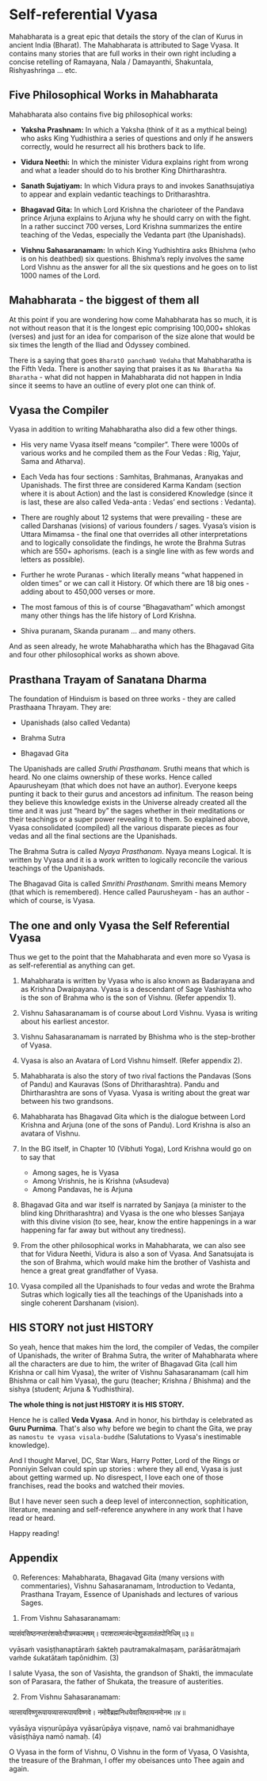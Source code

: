 # Self-referential Vyasa

<!-- Om Sri Gurubhyo Namaha! (Salutations to my Gurus).
Since they taught me all that I know and what I share here. -->

Mahabharata is a great epic that details the story of the clan of Kurus in ancient India (Bharat). The Mahabharata is attributed to Sage Vyasa. It contains many stories that are full works in their own right including a concise retelling of Ramayana, Nala / Damayanthi, Shakuntala, Rishyashringa ... etc. 

## Five Philosophical Works in Mahabharata

Mahabharata also contains five big philosophical works:

- **Yaksha Prashnam:** In which a Yaksha (think of it as a mythical being) who asks King Yudhisthira a series of questions and only if he answers correctly, would he resurrect all his brothers back to life.

- **Vidura Neethi:** In which the minister Vidura explains right from wrong and what a leader should do to his brother King Dhirtharashtra.

- **Sanath Sujatiyam:** In which Vidura prays to and invokes Sanathsujatiya to appear and explain vedantic teachings to Dritharashtra.

- **Bhagavad Gita:** In which Lord Krishna the charioteer of the Pandava prince Arjuna explains to Arjuna why he should carry on with the fight. In a rather succinct 700 verses, Lord Krishna summarizes the entire teaching of the Vedas, especially the Vedanta part (the Upanishads).

- **Vishnu Sahasaranamam:** In which King Yudhishtira asks Bhishma (who is on his deathbed) six questions. Bhishma’s reply involves the same Lord Vishnu as the answer for all the six questions and he goes on to list 1000 names of the Lord.


## Mahabharata - the biggest of them all

At this point if you are wondering how come Mahabharata has so much, it is not without reason that it is the longest epic comprising 100,000+ shlokas (verses) and just for an idea for comparison of the size alone that would be six times the length of the Iliad and Odyssey combined. 

There is a saying that goes `BharatO panchamO Vedaha` that Mahabharatha is the Fifth Veda. There is another saying that praises it as `Na Bharatha Na Bharatha` - what did not happen in Mahabharata did not happen in India since it seems to have an outline of every plot one can think of.

## Vyasa the Compiler

Vyasa in addition to writing Mahabharatha also did a few other things.

- His very name Vyasa itself means “compiler”. There were 1000s of various works and he compiled them as the Four Vedas : Rig, Yajur, Sama and Atharva).

- Each Veda has four sections : Samhitas, Brahmanas, Aranyakas and Upanishads. The first three are considered Karma Kandam (section where it is about Action) and the last is considered Knowledge (since it is last, these are also called Veda-anta : Vedas’ end sections : Vedanta).

- There are roughly about 12 systems that were prevailing - these are called Darshanas (visions) of various founders / sages. Vyasa’s vision is Uttara Mimamsa - the final one that overrides all other interpretations and to logically consolidate the findings, he wrote the Brahma Sutras which are 550+ aphorisms. (each is a single line with as few words and letters as possible).

- Further he wrote Puranas - which literally means “what happened in olden times” or we can call it History. Of which there are 18 big ones - adding about to 450,000 verses or more.

- The most famous of this is of course “Bhagavatham” which amongst many other things has the life history of Lord Krishna.

- Shiva puranam, Skanda puranam … and many others.

And as seen already, he wrote Mahabharatha which has the Bhagavad Gita and four other philosophical works as shown above.


## Prasthana Trayam of Sanatana Dharma

The foundation of Hinduism is based on three works - they are called Prasthaana Thrayam. They are:

- Upanishads (also called Vedanta)

- Brahma Sutra

- Bhagavad Gita

The Upanishads are called *Sruthi Prasthanam*. Sruthi means that which is heard. No one claims ownership of these works. Hence called Apaurusheyam (that which does not have an author). Everyone keeps punting it back to their gurus and ancestors ad infinitum. The reason being they believe this knowledge exists in the Universe already created all the time and it was just “heard by” the sages whether in their meditations or their teachings or a super power revealing it to them. So explained above, Vyasa consolidated (compiled) all the various disparate pieces as four vedas and all the final sections are the Upanishads.

The Brahma Sutra is called *Nyaya Prasthanam*. Nyaya means Logical. It is written by Vyasa and it is a work written to logically reconcile the various teachings of the Upanishads.

The Bhagavad Gita is called *Smrithi Prasthanam*. Smrithi means Memory (that which is remembered). Hence called Paurusheyam - has an author - which of course, is Vyasa.

## The one and only Vyasa the Self Referential Vyasa

Thus we get to the point that the Mahabharata and even more so Vyasa is as self-referential as anything can get. 

1. Mahabharata is written by Vyasa who is also known as Badarayana and as Krishna Dwaipayana. Vyasa is a descendant of Sage Vashishta who is the son of Brahma who is the son of Vishnu. (Refer appendix 1).

2. Vishnu Sahasaranamam is of course about Lord Vishnu. Vyasa is writing about his earliest ancestor.

3. Vishnu Sahasaranamam is narrated by Bhishma who is the step-brother of Vyasa.

4. Vyasa is also an Avatara of Lord Vishnu himself. (Refer appendix 2).

5. Mahabharata is also the story of two rival factions the Pandavas (Sons of Pandu) and Kauravas (Sons of Dhritharashtra). Pandu and Dhirtharashtra are sons of Vyasa. Vyasa is writing about the great war between his two grandsons.

6. Mahabharata has Bhagavad Gita which is the dialogue between Lord Krishna and Arjuna (one of the sons of Pandu). Lord Krishna is also an avatara of Vishnu.

7. In the BG itself, in Chapter 10 (Vibhuti Yoga), Lord Krishna would go on to say that
   - Among sages, he is Vyasa
   - Among Vrishnis, he is Krishna (vAsudeva)
   - Among Pandavas, he is Arjuna


8. Bhagavad Gita and war itself is narrated by Sanjaya (a minister to the blind king Dhritharashtra) and Vyasa is the one who blesses Sanjaya with this divine vision (to see, hear, know the entire happenings in a war happening far far away but without any tiredness).

9. From the other philosophical works in Mahabharata, we can also see that for Vidura Neethi, Vidura is also a son of Vyasa. And Sanatsujata is the son of Brahma, which would make him the brother of Vashista and hence a great great grandfather of Vyasa.

11. Vyasa compiled all the Upanishads to four vedas and wrote the Brahma Sutras which logically ties all the teachings of the Upanishads into a single coherent Darshanam (vision).

## HIS STORY not just HISTORY

So yeah, hence that makes him the lord, the compiler of Vedas, the compiler of Upanishads, the writer of Brahma Sutra, the writer of Mahabharata where all the characters are due to him, the writer of Bhagavad Gita (call him Krishna or call him Vyasa), the writer of Vishnu Sahasaranamam (call him Bhishma or call him Vyasa), the guru (teacher; Krishna / Bhishma) and the sishya (student; Arjuna & Yudhisthira).

**The whole thing is not just HISTORY it is HIS STORY.**

Hence he is called **Veda Vyasa**. And in honor, his birthday is celebrated as **Guru Purnima**. That's also why before we begin to chant the Gita, we pray as `namostu te vyasa visala-buddhe` (Salutations to Vyasa's inestimable knowledge).

And I thought Marvel, DC, Star Wars, Harry Potter, Lord of the Rings or Ponniyin Selvan could spin up stories : where they all end, Vyasa is just about getting warmed up. No disrespect, I love each one of those franchises, read the books and watched their movies.

But I have never seen such a deep level of interconnection, sophitication, literature, meaning and self-reference anywhere in any work that I have read or heard.

Happy reading!


## Appendix

0. References: Mahabharata, Bhagavad Gita (many versions with commentaries), Vishnu Sahasaranamam, Introduction to Vedanta, Prasthana Trayam, Essence of Upanishads and lectures of various Sages.

1. From Vishnu Sahasaranamam:

व्यासंवसिष्ठनप्तारंशक्तेःपौत्रमकल्मषम्।
पराशरात्मजंवन्देशुकतातंतपोनिधिम्॥३॥

vyāsaṁ vasiṣṭhanaptāraṁ śakteḥ pautramakalmaṣam,
parāśarātmajaṁ vaṁde śukatātaṁ tapōnidhim. (3)

I salute Vyasa, the son of Vasishta, the grandson of Shakti, the immaculate son of Parasara, the father of Shukata, the treasure of austerities.

2. From Vishnu Sahasaranamam:

व्यासायविष्णुरूपायव्यासरूपायविष्णवे।
नमोवैब्रह्मनिधयेवासिष्ठायनमोनमः॥४॥

vyāsāya viṣṇurūpāya vyāsarūpāya viṣṇave,
namō vai brahmanidhaye vāsiṣṭhāya namō namaḥ. (4)

O Vyasa in the form of Vishnu, O Vishnu in the form of Vyasa, O Vasishta, the treasure of the Brahman, I offer my obeisances unto Thee again and again.
